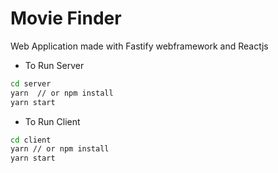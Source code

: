 # Movie Finder

Web Application made with Fastify webframework and Reactjs

* To Run Server
```bash
cd server
yarn  // or npm install
yarn start
```

* To Run Client
```bash
cd client
yarn // or npm install
yarn start
```
